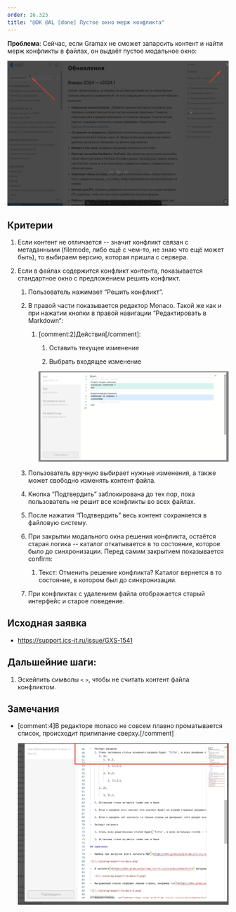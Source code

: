 ```yaml
---
order: 16.325
title: "@DK @AL [done] Пустое окно мерж конфликта"
---
```


**Проблема**: Сейчас, если Gramax не сможет запарсить контент и найти мерж конфликты в файлах, он выдаёт пустое модальное окно:

![](./dk-a-pustoe-okno-merzh-konflikta.png)

## Критерии

1. Если контент не отличается -- значит конфликт связан с метаданными (filemode, либо ещё с чем-то, не знаю что ещё может быть), то выбираем версию, которая пришла с сервера.

2. Если в файлах содержится конфликт контента, показывается стандартное окно с предложением решить конфликт.

   1. Пользователь нажимает “Решить конфликт”.

   2. В правой части показывается редактор Monaco. Такой же как и при нажатии кнопки в правой навигации “Редактировать в Markdown“:

      1. [comment:2]Действия[/comment]:

         1. Оставить текущее изменение

         2. Выбрать входящее изменение

         ![](./dk-a-pustoe-okno-merzh-konflikta-2.png)

   3. Пользователь вручную выбирает нужные изменения, а также может свободно изменять контент файла.

   4. Кнопка “Подтвердить” заблокирована до тех пор, пока пользователь не решит все конфликты во всех файлах.

   5. После нажатия “Подтвердить” весь контент сохраняется в файловую систему.

   6. При закрытии модального окна решения конфликта, остаётся старая логика -- каталог откатывается в то состояние, которое было до синхронизации. Перед самим закрытием показывается confirm:

      1. Текст: Отменить решение конфликта? Каталог вернется в то состояние, в котором был до синхронизации.

   7. При конфликтах с удалением файла отображается старый интерфейс и старое поведение.

## Исходная заявка

-  <https://support.ics-it.ru/issue/GXS-1541>

## Дальшейние шаги:

1. Эскейпить символы `<` `>`, чтобы не считать контент файла конфликтом.

## Замечания

-  [comment:4]В редакторе monaco не совсем плавно проматывается список, происходит прилипание сверху.[/comment]

   ![](./dk-a-pustoe-okno-merzh-konflikta-3.png)
